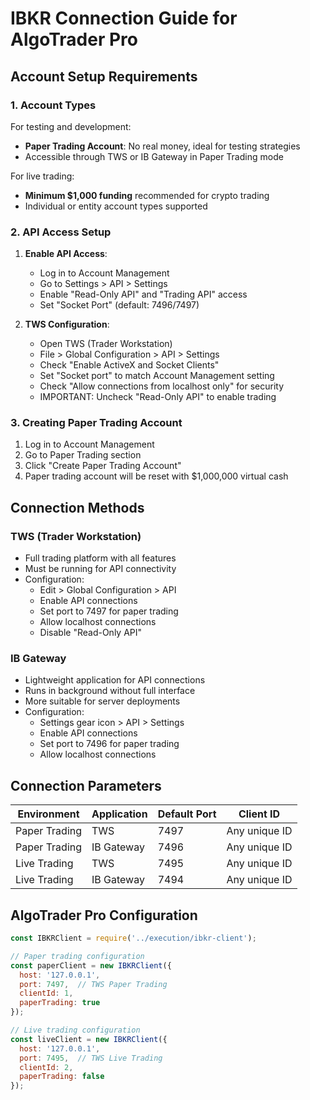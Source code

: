 # IBKR Connection Guide for AlgoTrader Pro

## Account Setup Requirements

### 1. Account Types

For testing and development:
- **Paper Trading Account**: No real money, ideal for testing strategies
- Accessible through TWS or IB Gateway in Paper Trading mode

For live trading:
- **Minimum $1,000 funding** recommended for crypto trading
- Individual or entity account types supported

### 2. API Access Setup

1. **Enable API Access**:
   - Log in to Account Management
   - Go to Settings > API > Settings
   - Enable "Read-Only API" and "Trading API" access
   - Set "Socket Port" (default: 7496/7497)

2. **TWS Configuration**:
   - Open TWS (Trader Workstation)
   - File > Global Configuration > API > Settings
   - Check "Enable ActiveX and Socket Clients"
   - Set "Socket port" to match Account Management setting
   - Check "Allow connections from localhost only" for security
   - IMPORTANT: Uncheck "Read-Only API" to enable trading

### 3. Creating Paper Trading Account

1. Log in to Account Management
2. Go to Paper Trading section
3. Click "Create Paper Trading Account"
4. Paper trading account will be reset with $1,000,000 virtual cash

## Connection Methods

### TWS (Trader Workstation)

- Full trading platform with all features
- Must be running for API connectivity
- Configuration:
  - Edit > Global Configuration > API
  - Enable API connections
  - Set port to 7497 for paper trading
  - Allow localhost connections
  - Disable "Read-Only API"

### IB Gateway

- Lightweight application for API connections
- Runs in background without full interface
- More suitable for server deployments
- Configuration:
  - Settings gear icon > API > Settings
  - Enable API connections
  - Set port to 7496 for paper trading
  - Allow localhost connections

## Connection Parameters

| Environment | Application | Default Port | Client ID |
|-------------|-------------|--------------|-----------|
| Paper Trading | TWS | 7497 | Any unique ID |
| Paper Trading | IB Gateway | 7496 | Any unique ID |
| Live Trading | TWS | 7495 | Any unique ID |
| Live Trading | IB Gateway | 7494 | Any unique ID |

## AlgoTrader Pro Configuration

```javascript
const IBKRClient = require('../execution/ibkr-client');

// Paper trading configuration
const paperClient = new IBKRClient({
  host: '127.0.0.1',
  port: 7497,  // TWS Paper Trading
  clientId: 1,
  paperTrading: true
});

// Live trading configuration
const liveClient = new IBKRClient({
  host: '127.0.0.1',
  port: 7495,  // TWS Live Trading
  clientId: 2,
  paperTrading: false
});
